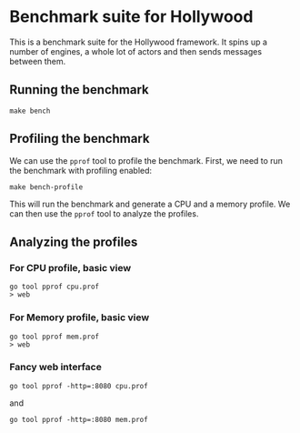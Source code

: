 # Benchmark suite for Hollywood

This is a benchmark suite for the Hollywood framework. It spins up a number of engines, a whole lot of actors
and then sends messages between them.

## Running the benchmark
```
make bench
```

## Profiling the benchmark

We can use the `pprof` tool to profile the benchmark. First, we need to run the benchmark with profiling enabled:
```
make bench-profile
```

This will run the benchmark and generate a CPU and a memory profile. We can then use the `pprof` tool to analyze the
profiles. 


## Analyzing the profiles

### For CPU profile, basic view
```
go tool pprof cpu.prof
> web
```

### For Memory profile, basic view
```
go tool pprof mem.prof
> web
```

### Fancy web interface
```
go tool pprof -http=:8080 cpu.prof
```
and 
```
go tool pprof -http=:8080 mem.prof
```